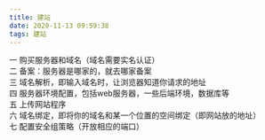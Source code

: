 ```yaml
---
title: 建站
date: 2020-11-13 09:59:38
tags: 建站
---
```

一 购买服务器和域名（域名需要实名认证）  
二 备案：服务器是哪家的，就去哪家备案  
三 域名解析，即输入域名时，让浏览器知道你请求的地址  
四 服务器环境配置，包括web服务器，一些后端环境，数据库等  
五 上传网站程序  
六 域名绑定，即将你的域名和某一个位置的空间绑定（即网站放的地址）  
七 配置安全组策略（开放相应的端口）  
